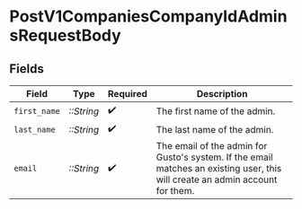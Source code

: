 # PostV1CompaniesCompanyIdAdminsRequestBody


## Fields

| Field                                                                                                                         | Type                                                                                                                          | Required                                                                                                                      | Description                                                                                                                   |
| ----------------------------------------------------------------------------------------------------------------------------- | ----------------------------------------------------------------------------------------------------------------------------- | ----------------------------------------------------------------------------------------------------------------------------- | ----------------------------------------------------------------------------------------------------------------------------- |
| `first_name`                                                                                                                  | *::String*                                                                                                                    | :heavy_check_mark:                                                                                                            | The first name of the admin.                                                                                                  |
| `last_name`                                                                                                                   | *::String*                                                                                                                    | :heavy_check_mark:                                                                                                            | The last name of the admin.                                                                                                   |
| `email`                                                                                                                       | *::String*                                                                                                                    | :heavy_check_mark:                                                                                                            | The email of the admin for Gusto's system. If the email matches an existing user, this will create an admin account for them. |